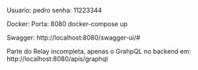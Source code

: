 Usuario: pedro
senha: 11223344

Docker:
Porta: 8080
docker-compose up

Swagger:
http://localhost:8080/swagger-ui/#

Parte do Relay incompleta, apenas o GrahpQL no backend em:
http://localhost:8080/apis/graphql
